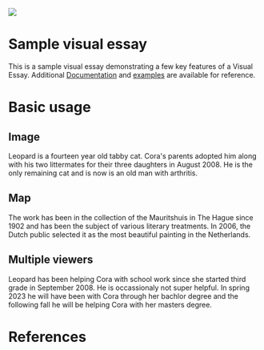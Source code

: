 <a href="https://juncture-digital.org"><img src="https://juncture-digital.org/images/ve-button.png"></a>

<param ve-config 
       title="Leopard"
       author="Cora"
       banner="https://live.staticflickr.com/65535/52437407787_f39b986c2b_n.jpg" 
       layout="vertical">

<!-- Entities discussed throughout the essay are typically defined before the essay text and
     are thus available in all text.  Entity identifiers (QIDs) can be found in either
     Wikipedia or Wikidata (https://www.wikidata.org)> -->
<param ve-entity eid="Q185372"> <!-- Girl with a Pearl Earring painting -->
<param ve-entity eid="Q41264"> <!-- Johannes Vermeer -->
<param ve-entity eid="Q221092"> <!-- Mauritshuis -->
<param ve-entity eid="Q36600"> <!-- The Hague -->

# Sample visual essay

This is a sample visual essay demonstrating a few key features of a Visual Essay. Additional [Documentation](https://github.com/JSTOR-Labs/juncture/wiki) and [examples](https://jstor-labs.github.io/juncture-examples) are available for reference.
<param ve-image 
       manifest="https://live.staticflickr.com/65535/47671786262_aaf7a7ce92_k.jpg">

# Basic usage

## Image

Leopard is a fourteen year old tabby cat. Cora's parents adopted him along with his two littermates for their three daughters in August 2008. He is the only remaining cat and is now is an old man with arthritis. 
<param ve-image 
       label="Leopard" 
       description="photo by Cora" 
       license="public domain" 
       url="https://live.staticflickr.com/65535/52438189799_cc6e82078d_h.jpg">

## Map

The work has been in the collection of the Mauritshuis in The Hague since 1902 and has been the subject of various 
literary treatments. In 2006, the Dutch public selected it as the most beautiful painting in the Netherlands.
<param ve-map center="Q1016638" zoom="11" prefer-geojson>

## Multiple viewers

Leopard has been helping Cora with school work since she started third grade in September 2008. He is occassionaly not super helpful. In spring 2023 he will have been with Cora through her bachlor degree and the following fall he will be helping Cora with her masters degree. 
<param ve-image 
       url="https://live.staticflickr.com/65535/52438436038_66876cc134_k.jpg">
<param ve-map center="Q36600" zoom="11">

# References


